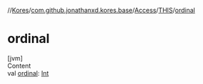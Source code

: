 //[Kores](../../../index.md)/[com.github.jonathanxd.kores.base](../../index.md)/[Access](../index.md)/[THIS](index.md)/[ordinal](ordinal.md)



# ordinal  
[jvm]  
Content  
val [ordinal](ordinal.md): [Int](https://kotlinlang.org/api/latest/jvm/stdlib/kotlin/-int/index.html)  



